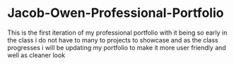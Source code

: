 # Jacob-Owen-Professional-Portfolio
This is the first iteration of my professional portfolio
with it being so early in the class i do not have to many to projects to showcase
and as the class progresses i will be updating my portfolio to make it more user friendly and well as cleaner look
